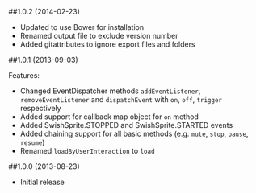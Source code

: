 ##1.0.2 (2014-02-23)

- Updated to use Bower for installation
- Renamed output file to exclude version number
- Added gitattributes to ignore export files and folders

##1.0.1 (2013-09-03)

Features:

- Changed EventDispatcher methods `addEventListener`, `removeEventListener` and `dispatchEvent` with `on`, `off`, `trigger` respectively
- Added support for callback map object for `on` method 
- Added SwishSprite.STOPPED and SwishSprite.STARTED events
- Added chaining support for all basic methods (e.g. `mute`, `stop`, `pause`, `resume`)
- Renamed `loadByUserInteraction` to `load`
 
##1.0.0 (2013-08-23)

- Initial release